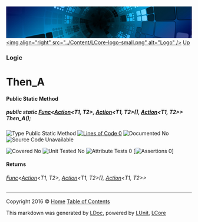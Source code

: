 ![](../Content/LCore-banner-small.png "")
[&lt;img align=&quot;right&quot; src=&quot;../Content/LCore-logo-small.png&quot; alt=&quot;Logo&quot; /&gt;](../../README.md)
[Up](Logic.md)

### Logic

# Then_A

#### Public Static Method

##### public static <a href="https://msdn.microsoft.com/en-us/library/bb534647.aspx" alt="" target="_blank">Func</a>&lt;<a href="https://msdn.microsoft.com/en-us/library/bb549311.aspx" alt="" target="_blank">Action</a>&lt;T1, T2&gt;, <a href="https://msdn.microsoft.com/en-us/library/bb549311.aspx" alt="" target="_blank">Action</a>&lt;T1, T2&gt;[], <a href="https://msdn.microsoft.com/en-us/library/bb549311.aspx" alt="" target="_blank">Action</a>&lt;T1, T2&gt;&gt; Then_A();

![Type Public Static Method](http://b.repl.ca/v1/Type-Public%20Static%20Method-Blue.png "") [![Lines of Code 0](http://b.repl.ca/v1/Lines%20of%20Code-0-red.png "")](#L)    ![Documented No](http://b.repl.ca/v1/Documented-No-red.png "") ![Source Code Unavailable](http://b.repl.ca/v1/Source%20Code-Unavailable-red.png "")

![Covered No](http://b.repl.ca/v1/Covered-No-red.png "") ![Unit Tested No](http://b.repl.ca/v1/Unit%20Tested-No-lightgrey.png "") ![Attribute Tests 0](http://b.repl.ca/v1/Attribute%20Tests-0-lightgrey.png "") [![Assertions 0](http://b.repl.ca/v1/Assertions-0-lightgrey.png "")]

#### Returns

###### <a href="https://msdn.microsoft.com/en-us/library/bb534647.aspx" alt="" target="_blank">Func</a>&lt;<a href="https://msdn.microsoft.com/en-us/library/bb549311.aspx" alt="" target="_blank">Action</a>&lt;T1, T2&gt;, <a href="https://msdn.microsoft.com/en-us/library/bb549311.aspx" alt="" target="_blank">Action</a>&lt;T1, T2&gt;[], <a href="https://msdn.microsoft.com/en-us/library/bb549311.aspx" alt="" target="_blank">Action</a>&lt;T1, T2&gt;&gt;



---

Copyright 2016 &copy; [Home](../../README.md) [Table of Contents](../../TableOfContents.md)

This markdown was generated by [LDoc](https://github.com/CodeSingularity/LDoc), powered by [LUnit](https://github.com/CodeSingularity/LUnit), [LCore](https://github.com/CodeSingularity/LCore)
